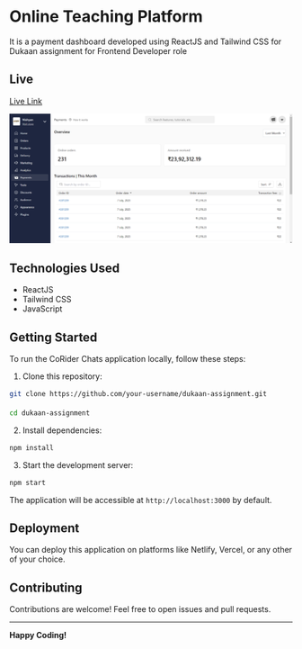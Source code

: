 # Online Teaching Platform

It is a payment dashboard developed using ReactJS and Tailwind CSS for Dukaan assignment for Frontend Developer role
## Live
<a href="https://dukaanassignmentdibyendu.vercel.app">Live Link</a>

![alt text](./src/images/dukaan.png)

## Technologies Used

- ReactJS
- Tailwind CSS
- JavaScript

## Getting Started

To run the CoRider Chats application locally, follow these steps:

1. Clone this repository:

```bash
git clone https://github.com/your-username/dukaan-assignment.git

cd dukaan-assignment
```

2. Install dependencies:

```bash
npm install
```

3. Start the development server:

```bash
npm start
```

The application will be accessible at `http://localhost:3000` by default.

## Deployment

You can deploy this application on platforms like Netlify, Vercel, or any other of your choice.


## Contributing

Contributions are welcome! Feel free to open issues and pull requests.

---

**Happy Coding!**